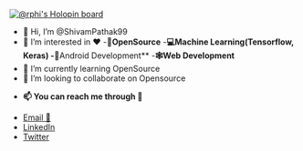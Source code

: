 [![@rphi's Holopin board](https://holopin.io/api/user/board?user=rphi)](https://holopin.io/@rphi)


- 👋 Hi, I’m @ShivamPathak99
- 👀 I’m interested in ❤️
-**👏OpenSource**
-**💻Machine Learning(Tensorflow, Keras)
-**📱Android Development**
-**🕸️Web Development**
- 🌱 I’m currently learning OpenSource
- 💞️ I’m looking to collaborate on Opensource
* **📫 You can reach me through 🔗**
 - [Email 📧](shivam9953pathak@gmail.com)
 - [LinkedIn](https://www.linkedin.com/in/shivampathak-/)
 - [Twitter](https://twitter.com/Shivam11597284)

<!---
